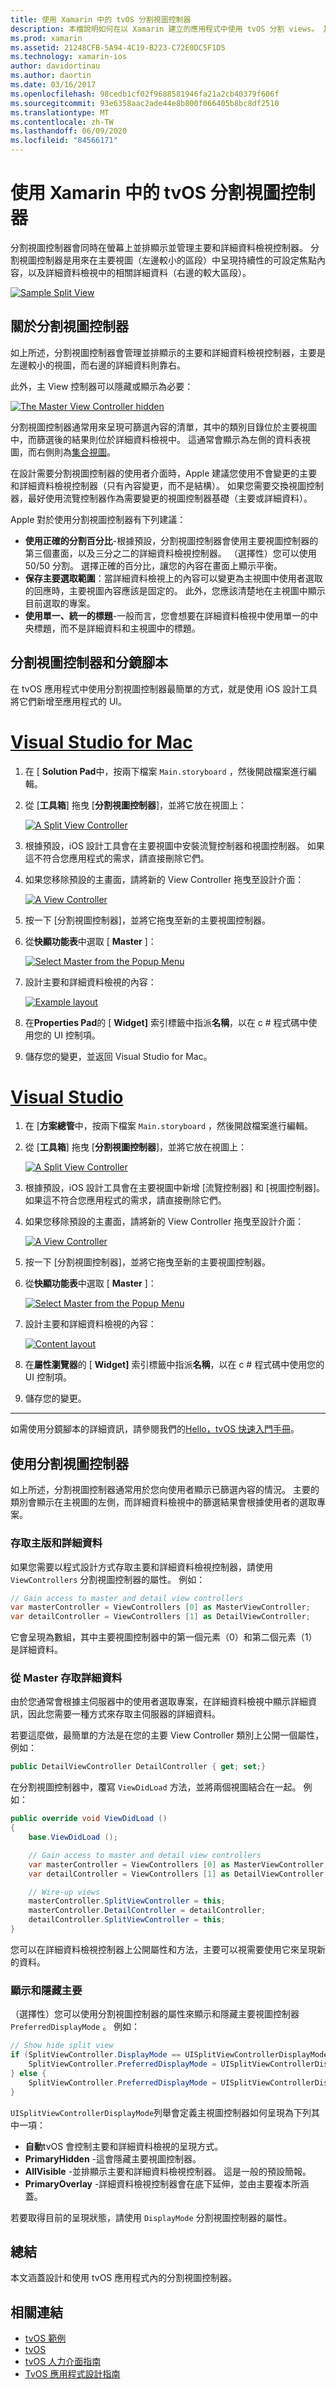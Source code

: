 ```yaml
---
title: 使用 Xamarin 中的 tvOS 分割視圖控制器
description: 本檔說明如何在以 Xamarin 建立的應用程式中使用 tvOS 分割 views。 其中提供分割視圖控制器的高階總覽、如何搭配使用分鏡腳本、存取主要和詳細資料檢視，以及顯示和隱藏主要視圖。
ms.prod: xamarin
ms.assetid: 21248CFB-5A94-4C19-B223-C72E0DC5F1D5
ms.technology: xamarin-ios
author: davidortinau
ms.author: daortin
ms.date: 03/16/2017
ms.openlocfilehash: 98cedb1cf02f9688581946fa21a2cb40379f606f
ms.sourcegitcommit: 93e6358aac2ade44e8b800f066405b8bc8df2510
ms.translationtype: MT
ms.contentlocale: zh-TW
ms.lasthandoff: 06/09/2020
ms.locfileid: "84566171"
---
```

# <a name="working-with-tvos-split-view-controllers-in-xamarin"></a>使用 Xamarin 中的 tvOS 分割視圖控制器

分割視圖控制器會同時在螢幕上並排顯示並管理主要和詳細資料檢視控制器。 分割視圖控制器是用來在主要視圖（左邊較小的區段）中呈現持續性的可設定焦點內容，以及詳細資料檢視中的相關詳細資料（右邊的較大區段）。

[![](split-views-images/intro01.png "Sample Split View")](split-views-images/intro01.png#lightbox)

<a name="About-Split-View-Controllers"></a>

## <a name="about-split-view-controllers"></a>關於分割視圖控制器

如上所述，分割視圖控制器會管理並排顯示的主要和詳細資料檢視控制器，主要是左邊較小的視圖，而右邊的詳細資料則靠右。 

此外，主 View 控制器可以隱藏或顯示為必要： 

[![](split-views-images/intro02.png "The Master View Controller hidden")](split-views-images/intro02.png#lightbox)

分割視圖控制器通常用來呈現可篩選內容的清單，其中的類別目錄位於主要視圖中，而篩選後的結果則位於詳細資料檢視中。 這通常會顯示為左側的資料表視圖，而右側則為[集合視圖](~/ios/tvos/user-interface/collection-views.md)。

在設計需要分割視圖控制器的使用者介面時，Apple 建議您使用不會變更的主要和詳細資料檢視控制器（只有內容變更，而不是結構）。 如果您需要交換視圖控制器，最好使用流覽控制器作為需要變更的視圖控制器基礎（主要或詳細資料）。

Apple 對於使用分割視圖控制器有下列建議：

- **使用正確的分割百分比**-根據預設，分割視圖控制器會使用主要視圖控制器的第三個畫面，以及三分之二的詳細資料檢視控制器。 （選擇性）您可以使用50/50 分割。 選擇正確的百分比，讓您的內容在畫面上顯示平衡。
- **保存主要選取範圍**：當詳細資料檢視上的內容可以變更為主視圖中使用者選取的回應時，主要視圖內容應該是固定的。 此外，您應該清楚地在主視圖中顯示目前選取的專案。
- **使用單一、統一的標題**-一般而言，您會想要在詳細資料檢視中使用單一的中央標題，而不是詳細資料和主視圖中的標題。

<a name="Split-View-Controllers-and-Storyboards"></a>

## <a name="split-view-controllers-and-storyboards"></a>分割視圖控制器和分鏡腳本

在 tvOS 應用程式中使用分割視圖控制器最簡單的方式，就是使用 iOS 設計工具將它們新增至應用程式的 UI。

# <a name="visual-studio-for-mac"></a>[Visual Studio for Mac](#tab/macos)

1. 在 [ **Solution Pad**中，按兩下檔案 `Main.storyboard` ，然後開啟檔案進行編輯。
1. 從 [**工具箱**] 拖曳 [**分割視圖控制器**]，並將它放在視圖上： 

    [![](split-views-images/activity01.png "A Split View Controller")](split-views-images/activity01.png#lightbox)
1. 根據預設，iOS 設計工具會在主要視圖中安裝流覽控制器和視圖控制器。 如果這不符合您應用程式的需求，請直接刪除它們。
1. 如果您移除預設的主畫面，請將新的 View Controller 拖曳至設計介面： 

    [![](split-views-images/activity02.png "A View Controller")](split-views-images/activity02.png#lightbox)
1. 按一下 [分割視圖控制器]，並將它拖曳至新的主要視圖控制器。 
1. 從**快顯功能表**中選取 [ **Master** ]： 

    [![](split-views-images/activity03.png "Select Master from the Popup Menu")](split-views-images/activity03.png#lightbox)
1. 設計主要和詳細資料檢視的內容： 

    [![](split-views-images/activity04.png "Example layout")](split-views-images/activity04.png#lightbox)
1. 在**Properties Pad**的 [ **Widget]** 索引標籤中指派**名稱**，以在 c # 程式碼中使用您的 UI 控制項。
1. 儲存您的變更，並返回 Visual Studio for Mac。

# <a name="visual-studio"></a>[Visual Studio](#tab/windows)

1. 在 [**方案總管**中，按兩下檔案 `Main.storyboard` ，然後開啟檔案進行編輯。
1. 從 [**工具箱**] 拖曳 [**分割視圖控制器**]，並將它放在視圖上： 

    [![](split-views-images/activity01-vs.png "A Split View Controller")](split-views-images/activity01-vs.png#lightbox)
1. 根據預設，iOS 設計工具會在主要視圖中新增 [流覽控制器] 和 [視圖控制器]。 如果這不符合您應用程式的需求，請直接刪除它們。
1. 如果您移除預設的主畫面，請將新的 View Controller 拖曳至設計介面： 

    [![](split-views-images/activity02-vs.png "A View Controller")](split-views-images/activity02-vs.png#lightbox)
1. 按一下 [分割視圖控制器]，並將它拖曳至新的主要視圖控制器。 
1. 從**快顯功能表**中選取 [ **Master** ]： 

    [![](split-views-images/activity03-vs.png "Select Master from the Popup Menu")](split-views-images/activity03-vs.png#lightbox)
1. 設計主要和詳細資料檢視的內容： 

    [![](split-views-images/activity04.png "Content layout")](split-views-images/activity04.png#lightbox)
1. 在**屬性瀏覽器**的 [ **Widget]** 索引標籤中指派**名稱**，以在 c # 程式碼中使用您的 UI 控制項。
1. 儲存您的變更。

-----

如需使用分鏡腳本的詳細資訊，請參閱我們的[Hello，tvOS 快速入門手冊](~/ios/tvos/get-started/hello-tvos.md)。

<a name="Working-with-Split-View-Controllers"></a>

## <a name="working-with-split-view-controllers"></a>使用分割視圖控制器

如上所述，分割視圖控制器通常用於您向使用者顯示已篩選內容的情況。 主要的類別會顯示在主視圖的左側，而詳細資料檢視中的篩選結果會根據使用者的選取專案。

<a name="Accessing-Master-and-Detail"></a>

### <a name="accessing-master-and-detail"></a>存取主版和詳細資料

如果您需要以程式設計方式存取主要和詳細資料檢視控制器，請使用 `ViewControllers` 分割視圖控制器的屬性。 例如：

```csharp
// Gain access to master and detail view controllers
var masterController = ViewControllers [0] as MasterViewController;
var detailController = ViewControllers [1] as DetailViewController;
```

它會呈現為數組，其中主要視圖控制器中的第一個元素（0）和第二個元素（1）是詳細資料。

<a name="Accessing-Detail-from-Master"></a>

### <a name="accessing-detail-from-master"></a>從 Master 存取詳細資料

由於您通常會根據主伺服器中的使用者選取專案，在詳細資料檢視中顯示詳細資訊，因此您需要一種方式來存取主伺服器的詳細資料。

若要這麼做，最簡單的方法是在您的主要 View Controller 類別上公開一個屬性，例如：

```csharp
public DetailViewController DetailController { get; set;}
```

在分割視圖控制器中，覆寫 `ViewDidLoad` 方法，並將兩個視圖結合在一起。 例如：

```csharp
public override void ViewDidLoad ()
{
    base.ViewDidLoad ();

    // Gain access to master and detail view controllers
    var masterController = ViewControllers [0] as MasterViewController;
    var detailController = ViewControllers [1] as DetailViewController;

    // Wire-up views
    masterController.SplitViewController = this;
    masterController.DetailController = detailController;
    detailController.SplitViewController = this;
}
```

您可以在詳細資料檢視控制器上公開屬性和方法，主要可以視需要使用它來呈現新的資料。

<a name="Showing-and-Hiding-Master"></a>

### <a name="showing-and-hiding-master"></a>顯示和隱藏主要

（選擇性）您可以使用分割視圖控制器的屬性來顯示和隱藏主要視圖控制器 `PreferredDisplayMode` 。 例如：

```csharp
// Show hide split view
if (SplitViewController.DisplayMode == UISplitViewControllerDisplayMode.PrimaryHidden) {
    SplitViewController.PreferredDisplayMode = UISplitViewControllerDisplayMode.AllVisible;
} else {
    SplitViewController.PreferredDisplayMode = UISplitViewControllerDisplayMode.PrimaryHidden;
}
```

`UISplitViewControllerDisplayMode`列舉會定義主視圖控制器如何呈現為下列其中一項：

- **自動**tvOS 會控制主要和詳細資料檢視的呈現方式。
- **PrimaryHidden** -這會隱藏主要視圖控制器。
- **AllVisible** -並排顯示主要和詳細資料檢視控制器。 這是一般的預設簡報。
- **PrimaryOverlay** -詳細資料檢視控制器會在底下延伸，並由主要複本所涵蓋。

若要取得目前的呈現狀態，請使用 `DisplayMode` 分割視圖控制器的屬性。

<a name="Summary"></a>

## <a name="summary"></a>總結

本文涵蓋設計和使用 tvOS 應用程式內的分割視圖控制器。

## <a name="related-links"></a>相關連結

- [tvOS 範例](https://docs.microsoft.com/samples/browse/?products=xamarin&term=Xamarin.iOS+tvOS)
- [tvOS](https://developer.apple.com/tvos/)
- [tvOS 人力介面指南](https://developer.apple.com/tvos/human-interface-guidelines/)
- [TvOS 應用程式設計指南](https://developer.apple.com/library/prerelease/tvos/documentation/General/Conceptual/AppleTV_PG/)
